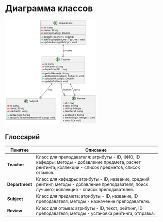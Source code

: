 # Диаграмма классов

<img src="Images/Class-Diagram.png" width="60%" />

## Глоссарий

| Понятие      | Описание                                                                 |
|--------------|--------------------------------------------------------------------------|
| **Teacher**  | Класс для преподавателя: атрибуты - ID, ФИО, ID кафедры; методы - добавление предмета, расчет рейтинга; коллекции - список предметов, список отзывов. |
| **Department**| Класс для кафедры: атрибуты - ID, название, средний рейтинг; методы - добавление преподавателя, поиск лучшего; коллекция - список преподавателей. |
| **Subject**  | Класс для предмета: атрибуты - ID, название, ID преподавателя; методы - назначение преподавателю. |
| **Review**   | Класс для отзыва: атрибуты - ID, текст, рейтинг, ID преподавателя; методы - установка рейтинга, отправка. |
